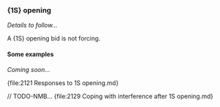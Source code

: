 ### <a name="1S_opening"> {1S} opening

_Details to follow..._

A {1S} opening bid is not forcing.

#### Some examples

_Coming soon..._

{file:2121 Responses to 1S opening.md}

// TODO-NMB...
{file:2129 Coping with interference after 1S opening.md}
